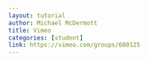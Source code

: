 ```yaml
---
layout: tutorial
author: Michael McDermott
title: Vimeo
categories: [student]
link: https://vimeo.com/groups/680125
---
```

